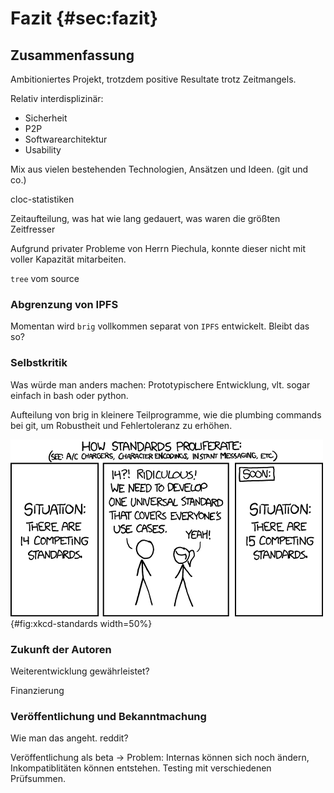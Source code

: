# Fazit {#sec:fazit}

## Zusammenfassung

Ambitioniertes Projekt,
trotzdem positive Resultate trotz Zeitmangels.

Relativ interdisplizinär: 

- Sicherheit
- P2P
- Softwarearchitektur
- Usability

Mix aus vielen bestehenden Technologien, Ansätzen und Ideen. (git und co.)

cloc-statistiken

Zeitaufteilung, was hat wie lang gedauert, was waren die größten Zeitfresser

Aufgrund privater Probleme von Herrn Piechula, konnte dieser nicht mit voller Kapazität
mitarbeiten.

`tree` vom source


### Abgrenzung von IPFS

Momentan wird ``brig`` vollkommen separat von ``IPFS`` entwickelt. Bleibt das so?

### Selbstkritik

Was würde man anders machen: Prototypischere Entwicklung, vlt. sogar einfach in bash oder python.

Aufteilung von brig in kleinere Teilprogramme, wie die plumbing commands bei git,
um Robustheit und Fehlertoleranz zu erhöhen.

![Ist »brig« letztlich nur ein weiterer Standard?](images/8/xkcd-standards.png){#fig:xkcd-standards width=50%}

### Zukunft der Autoren

Weiterentwicklung gewährleistet?

Finanzierung

### Veröffentlichung und Bekanntmachung

Wie man das angeht. reddit?

Veröffentlichung als beta -> Problem: Internas können sich noch ändern,
Inkompatiblitäten können entstehen.
Testing mit verschiedenen Prüfsummen.
